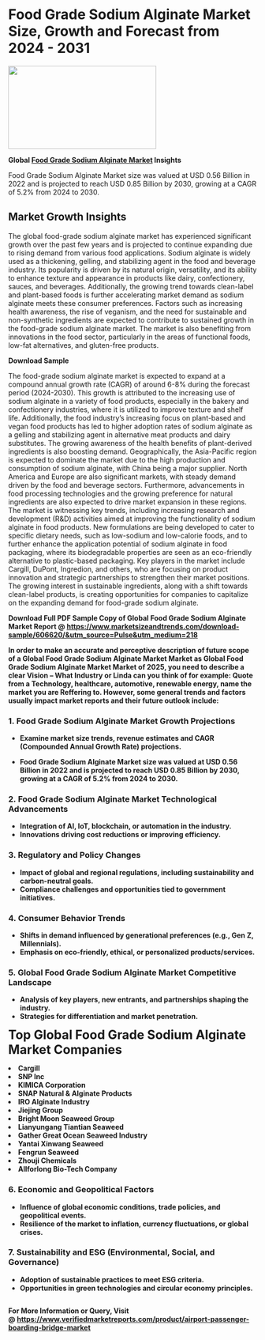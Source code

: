 <H1>Food Grade Sodium Alginate Market Size, Growth and Forecast from 2024 - 2031</H1><img class="aligncenter size-medium wp-image-584254" src="https://thirdeyenews.in/wp-content/uploads/2024/09/Global-Market-Research-300x168.jpeg" alt="" width="300" height="168" /><p><strong>Global&nbsp;<a href="https://www.marketsizeandtrends.com/download-sample/606620/&amp;utm_source=Pulse&amp;utm_medium=218">Food Grade Sodium Alginate Market</a> Insights</strong></p><p>Food Grade Sodium Alginate Market size was valued at USD 0.56 Billion in 2022 and is projected to reach USD 0.85 Billion by 2030, growing at a CAGR of 5.2% from 2024 to 2030.</p><p><h2>Market Growth Insights</h2> <p>The global food-grade sodium alginate market has experienced significant growth over the past few years and is projected to continue expanding due to rising demand from various food applications. Sodium alginate is widely used as a thickening, gelling, and stabilizing agent in the food and beverage industry. Its popularity is driven by its natural origin, versatility, and its ability to enhance texture and appearance in products like dairy, confectionery, sauces, and beverages. Additionally, the growing trend towards clean-label and plant-based foods is further accelerating market demand as sodium alginate meets these consumer preferences. Factors such as increasing health awareness, the rise of veganism, and the need for sustainable and non-synthetic ingredients are expected to contribute to sustained growth in the food-grade sodium alginate market. The market is also benefiting from innovations in the food sector, particularly in the areas of functional foods, low-fat alternatives, and gluten-free products.</p> <p><strong>Download Sample</strong></p> <p>The food-grade sodium alginate market is expected to expand at a compound annual growth rate (CAGR) of around 6-8% during the forecast period (2024-2030). This growth is attributed to the increasing use of sodium alginate in a variety of food products, especially in the bakery and confectionery industries, where it is utilized to improve texture and shelf life. Additionally, the food industry’s increasing focus on plant-based and vegan food products has led to higher adoption rates of sodium alginate as a gelling and stabilizing agent in alternative meat products and dairy substitutes. The growing awareness of the health benefits of plant-derived ingredients is also boosting demand. Geographically, the Asia-Pacific region is expected to dominate the market due to the high production and consumption of sodium alginate, with China being a major supplier. North America and Europe are also significant markets, with steady demand driven by the food and beverage sectors. Furthermore, advancements in food processing technologies and the growing preference for natural ingredients are also expected to drive market expansion in these regions. The market is witnessing key trends, including increasing research and development (R&D) activities aimed at improving the functionality of sodium alginate in food products. New formulations are being developed to cater to specific dietary needs, such as low-sodium and low-calorie foods, and to further enhance the application potential of sodium alginate in food packaging, where its biodegradable properties are seen as an eco-friendly alternative to plastic-based packaging. Key players in the market include Cargill, DuPont, Ingredion, and others, who are focusing on product innovation and strategic partnerships to strengthen their market positions. The growing interest in sustainable ingredients, along with a shift towards clean-label products, is creating opportunities for companies to capitalize on the expanding demand for food-grade sodium alginate. <p><strong></p><p><span class=""><strong>Download Full PDF Sample Copy of Global Food Grade Sodium Alginate Market Report</strong> @ <a href="https://www.marketsizeandtrends.com/download-sample/606620/&amp;utm_source=Pulse&amp;utm_medium=218" target="_blank">https://www.marketsizeandtrends.com/download-sample/606620/&amp;utm_source=Pulse&amp;utm_medium=218</a></span></p><p>In order to make an accurate and perceptive description of future scope of a Global&nbsp;Food Grade Sodium Alginate Market Market as Global&nbsp;Food Grade Sodium Alginate Market Market of 2025, you need to describe a clear Vision &ndash; What Industry or Linda can you think of for example: Quote from a Technology, healthcare, automotive, renewable energy, name the market you are Reffering to. However, some general trends and factors usually impact market reports and their future outlook include:</p><h3>1.&nbsp;<strong>Food Grade Sodium Alginate Market Growth Projections</strong></h3><ul><li>Examine market size trends, revenue estimates and CAGR (Compounded Annual Growth Rate) projections.</li><li><p>Food Grade Sodium Alginate Market size was valued at USD 0.56 Billion in 2022 and is projected to reach USD 0.85 Billion by 2030, growing at a CAGR of 5.2% from 2024 to 2030.</p></li></ul><h3>2.&nbsp;<strong>Food Grade Sodium Alginate Market Technological Advancements</strong></h3><ul><li>Integration of AI, IoT, blockchain, or automation in the industry.</li><li>Innovations driving cost reductions or improving efficiency.</li></ul><h3>3.&nbsp;<strong>Regulatory and Policy Changes</strong></h3><ul><li>Impact of global and regional regulations, including sustainability and carbon-neutral goals.</li><li>Compliance challenges and opportunities tied to government initiatives.</li></ul><h3>4.&nbsp;<strong>Consumer Behavior Trends</strong></h3><ul><li>Shifts in demand influenced by generational preferences (e.g., Gen Z, Millennials).</li><li>Emphasis on eco-friendly, ethical, or personalized products/services.</li></ul><h3>5.&nbsp;<strong>Global Food Grade Sodium Alginate Market Competitive Landscape</strong></h3><ul><li>Analysis of key players, new entrants, and partnerships shaping the industry.</li><li>Strategies for differentiation and market penetration.</li></ul><p data-pm-slice="1 1 []"><span style="color: inherit; font-family: inherit; font-size: 25px;">Top Global Food Grade Sodium Alginate Market Companies</span></p><div class="" data-test-id=""><p><li>Cargill</li><li> SNP Inc</li><li> KIMICA Corporation</li><li> SNAP Natural & Alginate Products</li><li> IRO Alginate Industry</li><li> Jiejing Group</li><li> Bright Moon Seaweed Group</li><li> Lianyungang Tiantian Seaweed</li><li> Gather Great Ocean Seaweed Industry</li><li> Yantai Xinwang Seaweed</li><li> Fengrun Seaweed</li><li> Zhouji Chemicals</li><li> Allforlong Bio-Tech Company</li></p></div><h3>6.&nbsp;<strong>Economic and Geopolitical Factors</strong></h3><ul><li>Influence of global economic conditions, trade policies, and geopolitical events.</li><li>Resilience of the market to inflation, currency fluctuations, or global crises.</li></ul><h3>7.&nbsp;<strong>Sustainability and ESG (Environmental, Social, and Governance)</strong></h3><ul><li>Adoption of sustainable practices to meet ESG criteria.</li><li>Opportunities in green technologies and circular economy principles.</li></ul><h2><strong style="font-size: 14px;">For More Information or Query, Visit @&nbsp;</strong><a style="background-color: #ffffff; font-size: 14px;" href="https://www.marketsizeandtrends.com/report/food-grade-sodium-alginate-market/" target="_blank">https://www.verifiedmarketreports.com/product/airport-passenger-boarding-bridge-market</a></h2>
